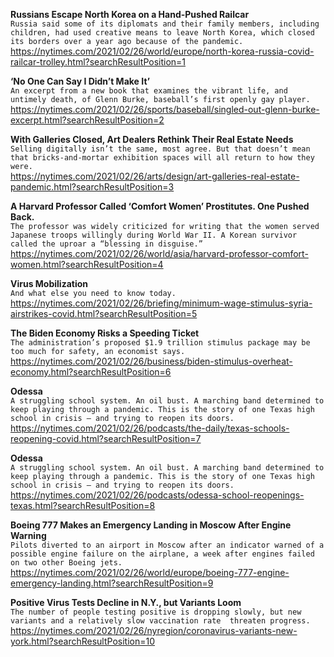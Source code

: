 **Russians Escape North Korea on a Hand-Pushed Railcar**\
`Russia said some of its diplomats and their family members, including children, had used creative means to leave North Korea, which closed its borders over a year ago because of the pandemic.`\
https://nytimes.com/2021/02/26/world/europe/north-korea-russia-covid-railcar-trolley.html?searchResultPosition=1

**‘No One Can Say I Didn’t Make It’**\
`An excerpt from a new book that examines the vibrant life, and untimely death, of Glenn Burke, baseball’s first openly gay player.`\
https://nytimes.com/2021/02/26/sports/baseball/singled-out-glenn-burke-excerpt.html?searchResultPosition=2

**With Galleries Closed, Art Dealers Rethink Their Real Estate Needs**\
`Selling digitally isn’t the same, most agree. But that doesn’t mean that bricks-and-mortar exhibition spaces will all return to how they were.`\
https://nytimes.com/2021/02/26/arts/design/art-galleries-real-estate-pandemic.html?searchResultPosition=3

**A Harvard Professor Called ‘Comfort Women’ Prostitutes. One Pushed Back.**\
`The professor was widely criticized for writing that the women served Japanese troops willingly during World War II. A Korean survivor called the uproar a “blessing in disguise.”`\
https://nytimes.com/2021/02/26/world/asia/harvard-professor-comfort-women.html?searchResultPosition=4

**Virus Mobilization**\
`And what else you need to know today.`\
https://nytimes.com/2021/02/26/briefing/minimum-wage-stimulus-syria-airstrikes-covid.html?searchResultPosition=5

**The Biden Economy Risks a Speeding Ticket**\
`The administration’s proposed $1.9 trillion stimulus package may be too much for safety, an economist says.`\
https://nytimes.com/2021/02/26/business/biden-stimulus-overheat-economy.html?searchResultPosition=6

**Odessa**\
`A struggling school system. An oil bust. A marching band determined to keep playing through a pandemic. This is the story of one Texas high school in crisis — and trying to reopen its doors.`\
https://nytimes.com/2021/02/26/podcasts/the-daily/texas-schools-reopening-covid.html?searchResultPosition=7

**Odessa**\
`A struggling school system. An oil bust. A marching band determined to keep playing through a pandemic. This is the story of one Texas high school in crisis — and trying to reopen its doors.`\
https://nytimes.com/2021/02/26/podcasts/odessa-school-reopenings-texas.html?searchResultPosition=8

**Boeing 777 Makes an Emergency Landing in Moscow After Engine Warning**\
`Pilots diverted to an airport in Moscow after an indicator warned of a possible engine failure on the airplane, a week after engines failed on two other Boeing jets.`\
https://nytimes.com/2021/02/26/world/europe/boeing-777-engine-emergency-landing.html?searchResultPosition=9

**Positive Virus Tests Decline in N.Y., but Variants Loom**\
`The number of people testing positive is dropping slowly, but new variants and a relatively slow vaccination rate  threaten progress.`\
https://nytimes.com/2021/02/26/nyregion/coronavirus-variants-new-york.html?searchResultPosition=10

